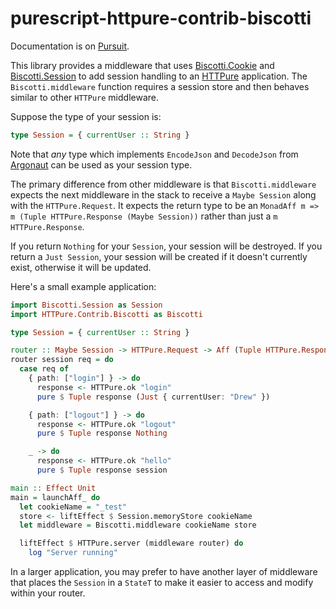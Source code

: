 # purescript-httpure-contrib-biscotti

Documentation is on
[Pursuit](https://pursuit.purescript.org/packages/purescript-httpure-contrib-biscotti).

This library provides a middleware that uses
[Biscotti.Cookie](https://github.com/drewolson/purescript-biscotti-cookie) and
[Biscotti.Session](https://github.com/drewolson/purescript-biscotti-session) to
add session handling to an
[HTTPure](https://github.com/cprussin/purescript-httpure) application. The
`Biscotti.middleware` function requires a session store and then behaves similar
to other `HTTPure` middleware.

Suppose the type of your session is:

```purescript
type Session = { currentUser :: String }
```

Note that _any_ type which implements `EncodeJson` and `DecodeJson` from
[Argonaut](https://github.com/purescript-contrib/purescript-argonaut) can be
used as your session type.

The primary difference from other middleware is that `Biscotti.middleware`
expects the next middleware in the stack to receive a `Maybe Session` along with the
`HTTPure.Request`.  It expects the return type to be an `MonadAff m => m (Tuple
HTTPure.Response (Maybe Session))` rather than just a `m HTTPure.Response`.

If you return `Nothing` for your `Session`, your session will be destroyed. If
you return a `Just Session`, your session will be created if it doesn't
currently exist, otherwise it will be updated.

Here's a small example application:

```purescript
import Biscotti.Session as Session
import HTTPure.Contrib.Biscotti as Biscotti

type Session = { currentUser :: String }

router :: Maybe Session -> HTTPure.Request -> Aff (Tuple HTTPure.Response (Maybe Session))
router session req = do
  case req of
    { path: ["login"] } -> do
      response <- HTTPure.ok "login"
      pure $ Tuple response (Just { currentUser: "Drew" })

    { path: ["logout"] } -> do
      response <- HTTPure.ok "logout"
      pure $ Tuple response Nothing

    _ -> do
      response <- HTTPure.ok "hello"
      pure $ Tuple response session

main :: Effect Unit
main = launchAff_ do
  let cookieName = "_test"
  store <- liftEffect $ Session.memoryStore cookieName
  let middleware = Biscotti.middleware cookieName store

  liftEffect $ HTTPure.server (middleware router) do
    log "Server running"
```

In a larger application, you may prefer to have another layer of middleware that
places the `Session` in a `StateT` to make it easier to access and modify within
your router.
